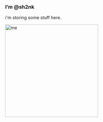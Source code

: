### I’m @sh2nk
i'm storing some stuff here.

<img src="https://sun9-39.userapi.com/impg/r44x_SNYmvMpJ1seAGbKcrv8rg9MMnImJmd3rg/T3rDO-4T0Co.jpg?size=900x900&quality=96&sign=868027ca71f54b11dbd3dc3e259ea6e0&type=album" alt="me" width="300"/>
<!---
sh2nk/sh2nk is a ✨ special ✨ repository because its `README.md` (this file) appears on your GitHub profile.
You can click the Preview link to take a look at your changes.
--->
